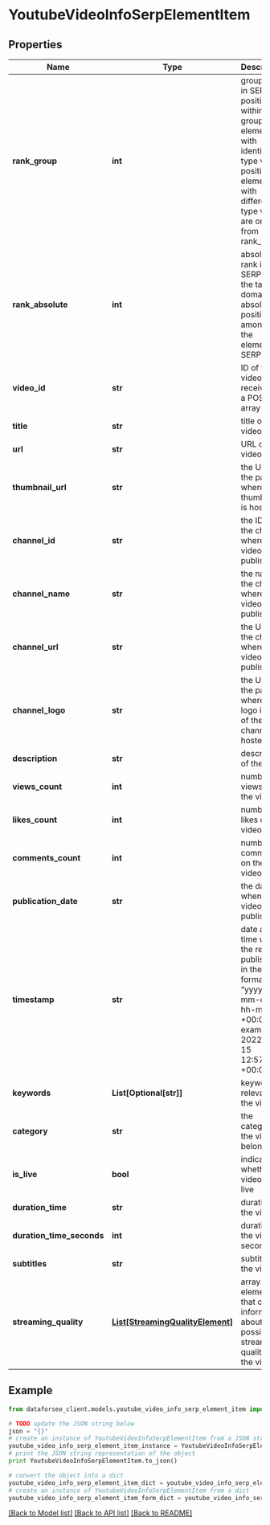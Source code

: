 # YoutubeVideoInfoSerpElementItem


## Properties

Name | Type | Description | Notes
------------ | ------------- | ------------- | -------------
**rank_group** | **int** | group rank in SERP position within a group of elements with identical type values positions of elements with different type values are omitted from rank_group | [optional] 
**rank_absolute** | **int** | absolute rank in SERP for the target domain absolute position among all the elements in SERP | [optional] 
**video_id** | **str** | ID of the video received in a POST array | [optional] 
**title** | **str** | title of the video | [optional] 
**url** | **str** | URL of the video | [optional] 
**thumbnail_url** | **str** | the URL of the page where the thumbnail is hosted | [optional] 
**channel_id** | **str** | the ID of the channel where the video is published | [optional] 
**channel_name** | **str** | the name of the channel where the video is published | [optional] 
**channel_url** | **str** | the URL of the channel where the video is published | [optional] 
**channel_logo** | **str** | the URL of the page where the logo image of the channel is hosted | [optional] 
**description** | **str** | description of the video | [optional] 
**views_count** | **int** | number of views of the video | [optional] 
**likes_count** | **int** | number of likes on the video | [optional] 
**comments_count** | **int** | number of comments on the video | [optional] 
**publication_date** | **str** | the date when the video is published | [optional] 
**timestamp** | **str** | date and time when the result is published in the UTC format: “yyyy-mm-dd hh-mm-ss +00:00” example: 2022-11-15 12:57:46 +00:00 | [optional] 
**keywords** | **List[Optional[str]]** | keywords relevant to the video | [optional] 
**category** | **str** | the category the video belongs to | [optional] 
**is_live** | **bool** | indicates whether the video is on live | [optional] 
**duration_time** | **str** | duration of the video | [optional] 
**duration_time_seconds** | **int** | duration of the video in seconds | [optional] 
**subtitles** | **str** | subtitles in the video | [optional] 
**streaming_quality** | [**List[StreamingQualityElement]**](StreamingQualityElement.md) | array of elements that contain information about all possible streaming qualities of the video | [optional] 

## Example

```python
from dataforseo_client.models.youtube_video_info_serp_element_item import YoutubeVideoInfoSerpElementItem

# TODO update the JSON string below
json = "{}"
# create an instance of YoutubeVideoInfoSerpElementItem from a JSON string
youtube_video_info_serp_element_item_instance = YoutubeVideoInfoSerpElementItem.from_json(json)
# print the JSON string representation of the object
print YoutubeVideoInfoSerpElementItem.to_json()

# convert the object into a dict
youtube_video_info_serp_element_item_dict = youtube_video_info_serp_element_item_instance.to_dict()
# create an instance of YoutubeVideoInfoSerpElementItem from a dict
youtube_video_info_serp_element_item_form_dict = youtube_video_info_serp_element_item.from_dict(youtube_video_info_serp_element_item_dict)
```
[[Back to Model list]](../README.md#documentation-for-models) [[Back to API list]](../README.md#documentation-for-api-endpoints) [[Back to README]](../README.md)


